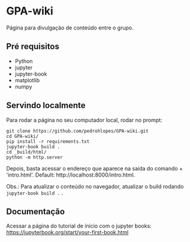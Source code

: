 # GPA-wiki
 Página para divulgação de conteúdo entre o grupo.

 ## Pré requisitos
 
 - Python
 - jupyter
 - jupyter-book
 - matplotlib
 - numpy
 
 
 ## Servindo localmente
 Para rodar a página no seu computador local, rodar no prompt:
 ```
 git clone https://github.com/pedrohlopes/GPA-wiki.git
 cd GPA-wiki/
 pip install -r requirements.txt
 jupyter-book build .
 cd _build/html/
 python -m http.server
 ```
 Depois, basta acessar o endereço que aparece na saída do comando + 'intro.html'. Default: http://localhost:8000/intro.html.

 Obs.: Para atualizar o conteúdo no navegador, atualizar o build rodando `jupyter-book build .` .


## Documentação
Acessar a página do tutorial de ínicio com o jupyter books: https://jupyterbook.org/start/your-first-book.html

